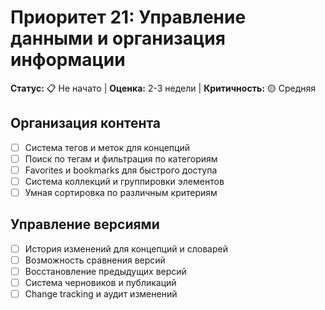 # Приоритет 21: Управление данными и организация информации

**Статус:** 📋 Не начато | **Оценка:** 2-3 недели | **Критичность:** 🟡 Средняя

## Организация контента
- [ ] Система тегов и меток для концепций
- [ ] Поиск по тегам и фильтрация по категориям
- [ ] Favorites и bookmarks для быстрого доступа
- [ ] Система коллекций и группировки элементов
- [ ] Умная сортировка по различным критериям

## Управление версиями
- [ ] История изменений для концепций и словарей
- [ ] Возможность сравнения версий
- [ ] Восстановление предыдущих версий
- [ ] Система черновиков и публикаций
- [ ] Change tracking и аудит изменений